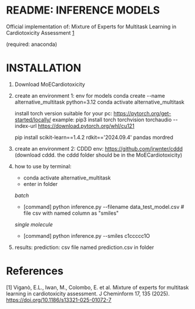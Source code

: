 # README: INFERENCE MODELS
Official implementation of: Mixture of Experts for Multitask Learning in Cardiotoxicity Assessment [1](https://jcheminf.biomedcentral.com/articles/10.1186/s13321-025-01072-7)

(required: anaconda)

# INSTALLATION

1. Download MoECardiotoxicity

2. create an environment 1: 
	env for models
	conda create --name alternative_multitask python=3.12
	conda activate alternative_multitask

	install torch version suitable for your pc: https://pytorch.org/get-started/locally/
	example: pip3 install torch torchvision torchaudio --index-url https://download.pytorch.org/whl/cu121

	pip install  scikit-learn==1.4.2 rdkit=='2024.09.4' pandas mordred

3. create an environment 2: 
	CDDD env: https://github.com/jrwnter/cddd
	(download cddd. the cddd folder should be in the MoECardiotoxicity)

4. how to use by terminal:
	* conda activate alternative_multitask 
	* enter in folder  

 	_batch_ 
	* [command] python inference.py --filename data_test_model.csv # file csv with named column as "smiles"

	_single molecule_
	* [command] python inference.py --smiles c1ccccc1O

5. results:
	prediction: csv file named prediction.csv in folder

# References
[1] Viganò, E.L., Iwan, M., Colombo, E. et al. Mixture of experts for multitask learning in cardiotoxicity assessment. J Cheminform 17, 135 (2025). https://doi.org/10.1186/s13321-025-01072-7


